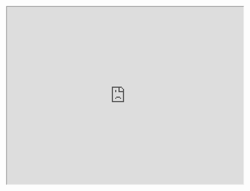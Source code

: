 

<iframe src="https://github.com/armanriazi/armanriazi/blob/self/armanriazi-resume-lts.pdf" width="640" height="480" allow="autoplay"></iframe>
